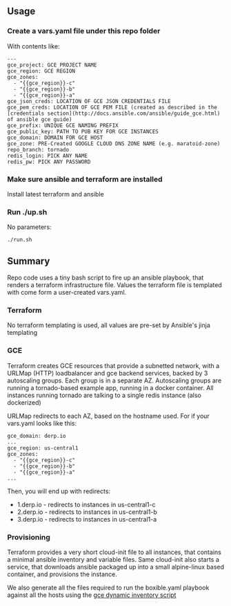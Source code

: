 ## Usage
### Create a vars.yaml file under this repo folder

With contents like:

```
---
gce_project: GCE PROJECT NAME
gce_region: GCE REGION
gce_zones:
  - "{{gce_region}}-c"
  - "{{gce_region}}-b"
  - "{{gce_region}}-a"
gce_json_creds: LOCATION OF GCE JSON CREDENTIALS FILE
gce_pem_creds: LOCATION OF GCE PEM FILE (created as described in the [credentials section](http://docs.ansible.com/ansible/guide_gce.html) of ansible gce guide)
gce_prefix: UNIQUE GCE NAMING PREFIX
gce_public_key: PATH TO PUB KEY FOR GCE INSTANCES
gce_domain: DOMAIN FOR GCE HOST
gce_zone: PRE-Created GOOGLE CLOUD DNS ZONE NAME (e.g. maratoid-zone)
repo_branch: tornado
redis_login: PICK ANY NAME
redis_pw: PICK ANY PASSWORD
```

### Make sure ansible and terraform are installed
Install latest terraform and ansible

### Run ./up.sh

No parameters:

```
./run.sh
```

## Summary
Repo code uses a tiny bash script to fire up an ansible playbook, that renders a terraform infrastructure file. Values the terraform file is templated with come form a user-created vars.yaml.
### Terraform
No terraform templating is used, all values are pre-set by Ansible's jinja templating
### GCE
Terraform creates GCE resources that provide a subnetted network, with a URLMap (HTTP) loadbalancer and gce backend services, backed by 3 autoscaling groups.
Each group is in a separate AZ.
Autoscaling groups are running a tornado-based example app, running in a docker container.
All instances running tornado are talking to a single redis instance (also dockerized)

URLMap redirects to each AZ, based on the hostname used. For if your vars.yaml looks like this:
```
gce_domain: derp.io
...
gce_region: us-central1
gce_zones:
  - "{{gce_region}}-c"
  - "{{gce_region}}-b"
  - "{{gce_region}}-a"
...
```

Then, you will end up with redirects:
* 1.derp.io - redirects to instances in us-central1-c
* 2.derp.io - redirects to instances in us-central1-b
* 3.derp.io - redirects to instances in us-central1-a

### Provisioning
Terraform provides a very short cloud-init file to all instances, that contains a minimal ansible inventory and variable files.
Same cloud-init also starts a service, that downloads ansible packaged up into a small alpine-linux based container, and provisions the instance.

We also generate all the files required to run the boxible.yaml playbook against all the hosts using the [gce dynamic inventory script](ansible/inventory)